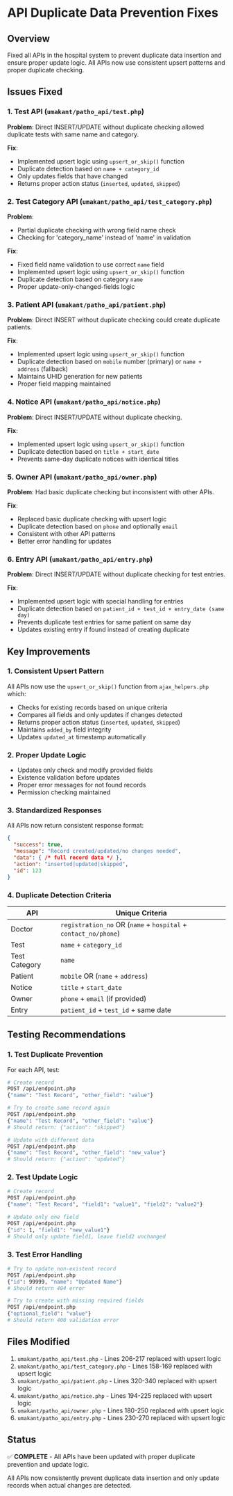 # API Duplicate Data Prevention Fixes

## Overview
Fixed all APIs in the hospital system to prevent duplicate data insertion and ensure proper update logic. All APIs now use consistent upsert patterns and proper duplicate checking.

## Issues Fixed

### 1. Test API (`umakant/patho_api/test.php`)
**Problem**: Direct INSERT/UPDATE without duplicate checking allowed duplicate tests with same name and category.

**Fix**: 
- Implemented upsert logic using `upsert_or_skip()` function
- Duplicate detection based on `name + category_id`
- Only updates fields that have changed
- Returns proper action status (`inserted`, `updated`, `skipped`)

### 2. Test Category API (`umakant/patho_api/test_category.php`)
**Problem**: 
- Partial duplicate checking with wrong field name check
- Checking for 'category_name' instead of 'name' in validation

**Fix**:
- Fixed field name validation to use correct `name` field
- Implemented upsert logic using `upsert_or_skip()` function
- Duplicate detection based on category `name`
- Proper update-only-changed-fields logic

### 3. Patient API (`umakant/patho_api/patient.php`)
**Problem**: Direct INSERT without duplicate checking could create duplicate patients.

**Fix**:
- Implemented upsert logic using `upsert_or_skip()` function
- Duplicate detection based on `mobile` number (primary) or `name + address` (fallback)
- Maintains UHID generation for new patients
- Proper field mapping maintained

### 4. Notice API (`umakant/patho_api/notice.php`)
**Problem**: Direct INSERT/UPDATE without duplicate checking.

**Fix**:
- Implemented upsert logic using `upsert_or_skip()` function
- Duplicate detection based on `title + start_date`
- Prevents same-day duplicate notices with identical titles

### 5. Owner API (`umakant/patho_api/owner.php`)
**Problem**: Had basic duplicate checking but inconsistent with other APIs.

**Fix**:
- Replaced basic duplicate checking with upsert logic
- Duplicate detection based on `phone` and optionally `email`
- Consistent with other API patterns
- Better error handling for updates

### 6. Entry API (`umakant/patho_api/entry.php`)
**Problem**: Direct INSERT/UPDATE without duplicate checking for test entries.

**Fix**:
- Implemented upsert logic with special handling for entries
- Duplicate detection based on `patient_id + test_id + entry_date (same day)`
- Prevents duplicate test entries for same patient on same day
- Updates existing entry if found instead of creating duplicate

## Key Improvements

### 1. Consistent Upsert Pattern
All APIs now use the `upsert_or_skip()` function from `ajax_helpers.php` which:
- Checks for existing records based on unique criteria
- Compares all fields and only updates if changes detected
- Returns proper action status (`inserted`, `updated`, `skipped`)
- Maintains `added_by` field integrity
- Updates `updated_at` timestamp automatically

### 2. Proper Update Logic
- Updates only check and modify provided fields
- Existence validation before updates
- Proper error messages for not found records
- Permission checking maintained

### 3. Standardized Responses
All APIs now return consistent response format:
```json
{
  "success": true,
  "message": "Record created/updated/no changes needed",
  "data": { /* full record data */ },
  "action": "inserted|updated|skipped",
  "id": 123
}
```

### 4. Duplicate Detection Criteria

| API | Unique Criteria |
|-----|----------------|
| Doctor | `registration_no` OR (`name` + `hospital` + `contact_no/phone`) |
| Test | `name` + `category_id` |
| Test Category | `name` |
| Patient | `mobile` OR (`name` + `address`) |
| Notice | `title` + `start_date` |
| Owner | `phone` + `email` (if provided) |
| Entry | `patient_id` + `test_id` + same date |

## Testing Recommendations

### 1. Test Duplicate Prevention
For each API, test:
```bash
# Create record
POST /api/endpoint.php
{"name": "Test Record", "other_field": "value"}

# Try to create same record again
POST /api/endpoint.php  
{"name": "Test Record", "other_field": "value"}
# Should return: {"action": "skipped"}

# Update with different data
POST /api/endpoint.php
{"name": "Test Record", "other_field": "new_value"}
# Should return: {"action": "updated"}
```

### 2. Test Update Logic
```bash
# Create record
POST /api/endpoint.php
{"name": "Test Record", "field1": "value1", "field2": "value2"}

# Update only one field
POST /api/endpoint.php
{"id": 1, "field1": "new_value1"}
# Should only update field1, leave field2 unchanged
```

### 3. Test Error Handling
```bash
# Try to update non-existent record
POST /api/endpoint.php
{"id": 99999, "name": "Updated Name"}
# Should return 404 error

# Try to create with missing required fields
POST /api/endpoint.php
{"optional_field": "value"}
# Should return 400 validation error
```

## Files Modified

1. `umakant/patho_api/test.php` - Lines 206-217 replaced with upsert logic
2. `umakant/patho_api/test_category.php` - Lines 158-169 replaced with upsert logic  
3. `umakant/patho_api/patient.php` - Lines 320-340 replaced with upsert logic
4. `umakant/patho_api/notice.php` - Lines 194-225 replaced with upsert logic
5. `umakant/patho_api/owner.php` - Lines 180-250 replaced with upsert logic
6. `umakant/patho_api/entry.php` - Lines 230-270 replaced with upsert logic

## Status
✅ **COMPLETE** - All APIs have been updated with proper duplicate prevention and update logic.

All APIs now consistently prevent duplicate data insertion and only update records when actual changes are detected.

